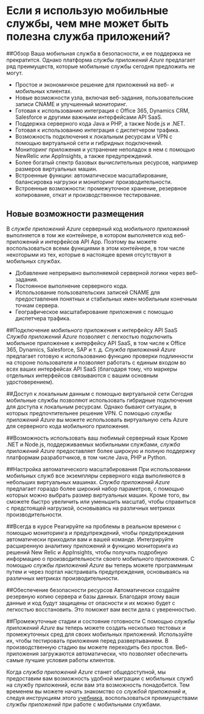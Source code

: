 <properties
	pageTitle="Я использую мобильные службы, как служба приложений может мне помочь?"
	description="Узнайте, чем может быть полезна служба приложений при работе с проектами мобильных служб."
	services="app-service\mobile"
	documentationCenter="ios"
	authors="kirillg"
	manager="dwrede"
	editor=""/>

<tags
	ms.service="app-service-mobile"
	ms.workload="mobile"
	ms.tgt_pltfrm="mobile-multiple"
	ms.devlang="na"
	ms.topic="article"
	ms.date="06/30/2015"
	ms.author="kirillg"/>

# <a name="getting-started"> </a>Если я использую мобильные службы, чем мне может быть полезна служба приложений?

##Обзор
Ваша мобильная служба в безопасности, и ее поддержка не прекратится. Однако платформа *службы приложений Azure* предлагает ряд преимуществ, которые мобильные службы сегодня предложить не могут.

- Простое и экономичное решение для приложений на веб- и мобильных клиентах.
- Новые возможности узла, включая веб-задания, пользовательские записи CNAME и улучшенный мониторинг.
- Готовая к использованию интеграция с Office 365, Dynamics CRM, Salesforce и другими важными интерфейсами API SaaS.
- Поддержка серверного кода Java и PHP, а также Node.js и .NET.
- Готовая к использованию интеграция с диспетчером трафика.
- Возможность подключения к локальным ресурсам и VPN с помощью виртуальной сети и гибридных подключений.
- Мониторинг приложения и устранение неполадок в нем с помощью NewRelic или AppInsights, а также предупреждений.
- Более богатый спектр базовых вычислительных ресурсов, например размеров виртуальных машин.
- Встроенные функции: автоматическое масштабирование, балансировка нагрузки и мониторинг производительности.
- Встроенные возможности: промежуточное хранение, резервное копирование, откат и производственное тестирование.

## Новые возможности размещения
В *службе приложений Azure* серверный код *мобильного приложений* выполняется в том же контейнере, в котором выполняется код веб-приложений и интерфейсов API App. Поэтому вы можете воспользоваться всеми функциями в этом контейнере, в том числе некоторыми из тех, которые в настоящее время отсутствуют в мобильных службах.

- Добавление непрерывно выполняемой серверной логики через веб-задания.
- Постоянное выполнение серверного кода.
- Использование пользовательских записей CNAME для предоставления понятных и стабильных имен мобильным конечным точкам сервера.
- Географическое масштабирование приложения с помощью диспетчера трафика.


##Подключение *мобильного приложения* к интерфейсу API SaaS
*Служба приложений Azure* позволяет с легкостью подключить мобильное приложение к интерфейсу API SaaS, в том числе к Office 365, Dynamics, Salesforce, SAP и т. д. *Служба приложений Azure* предлагает готовую к использованию функцию проверки подлинности на стороне пользователя и позволяет работать с единым входом во всех ваших интерфейсах API SaaS (благодаря тому, что маркеры отдельных интерфейсов связываются с вашим основным удостоверением).

##Доступ к локальным данным с помощью виртуальной сети
Сегодня мобильные службы позволяют использовать гибридные подключения для доступа к локальным ресурсам. Однако бывают ситуации, в которых предпочтительнее решение VPN. С помощью *службы приложений Azure* вы можете использовать виртуальную сеть Azure для серверного кода мобильного приложения.

##Возможность использовать ваш любимый серверный язык
Кроме .NET и Node.js, поддерживаемых мобильными службами, *служба приложений Azure* предоставляет более широкую и полную поддержку платформам разработчиков, в том числе Java, PHP и Python.

##Настройка автоматического масштабирования
При использовании мобильных служб все экземпляры серверного кода выполняются в небольших виртуальных машинах. *Служба приложений Azure* предлагает гораздо более широкий набор параметров, с помощью которых можно выбрать размер виртуальных машин. Кроме того, вы сможете быстро увеличить или уменьшить масштаб, чтобы справиться с предстоящей нагрузкой, основываясь на различных метриках производительности.

##Всегда в курсе
Реагируйте на проблемы в реальном времени с помощью мониторинга и предупреждений, чтобы предупреждения автоматически приходили вам и вашей команде. Интегрируйте расширенную аналитику приложений и функцию мониторинга из решений New Relic и AppInsights, чтобы получать подробную информацию о производительности своего мобильного приложения. С помощью *службы приложений Azure* вы теперь можете программным путем и через портал настраивать предупреждения, основываясь на различных метриках производительности.

##Обеспечение безопасности ресурсов
Автоматически создайте резервную копию сервера и базы данных. Благодаря этому ваши данные и код будут защищены от опасности и их можно будет с легкостью восстановить. Это поможет вам вести дела с уверенностью.

##Промежуточные стадии и состояние готовности
С помощью *службы приложений Azure* вы теперь можете создать несколько тестовых и промежуточных сред для своих мобильных приложений. Используйте их, чтобы тестировать приложения перед развертыванием. В производственную стадию вы можете переходить без простоя. Веб-приложения загружаются автоматически, что позволяет обеспечить самые лучшие условия работы клиентов.



Когда *служба приложений Azure* станет общедоступной, мы предоставим вам возможность удобной миграции с мобильных служб на службу приложений, если вам эта возможность понадобится. Тем временем вы можете начать знакомство со *службой приложений* и, следуя инструкциям этого [учебника](app-service-mobile-dotnet-backend-migrating-from-mobile-services-preview.md), воспользоваться преимуществами *службы приложений* при работе с мобильными службами.
 

<!---HONumber=July15_HO3-->